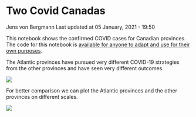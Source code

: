 Two Covid Canadas
================
Jens von Bergmann
Last updated at 05 January, 2021 - 19:50

This notebook shows the confirmed COVID cases for Canadian provinces.
The code for this notebook is [available for anyone to adapt and use for
their own
purposes](https://github.com/mountainMath/BCCovidSnippets/blob/main/two_covid_canadas.Rmd).

The Atlantic provinces have pursued very different COVID-19 strategies
from the other provinces and have seen very different outcomes.

![](https://bccovid.s3.ca-central-1.amazonaws.com/two-covid-canadas.png)

For better comparison we can plot the Atlantic provinces and the other
provinces on different scales.

![](https://bccovid.s3.ca-central-1.amazonaws.com/two-covid-canadas-overview.png)
